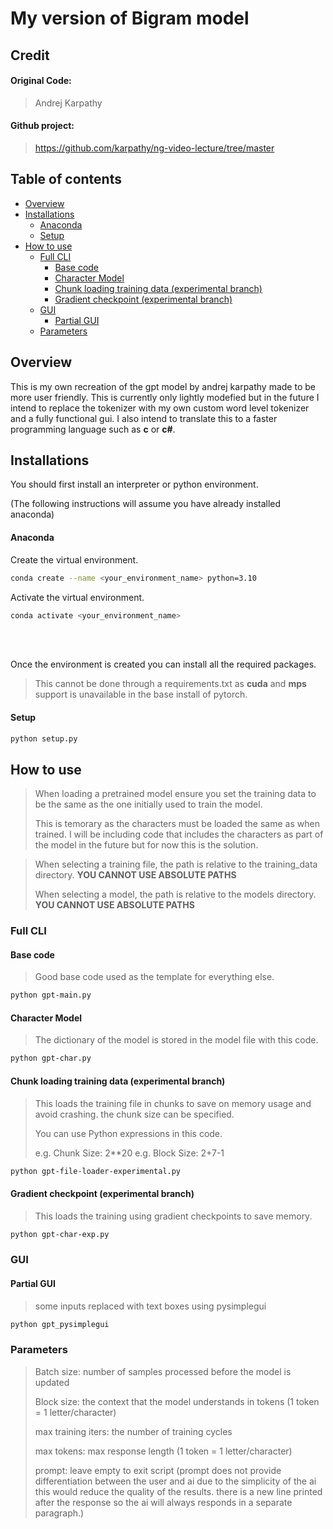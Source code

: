 # My version of Bigram model

## Credit
#### Original Code:
> Andrej Karpathy

#### Github project: 
> https://github.com/karpathy/ng-video-lecture/tree/master

## Table of contents
  * [Overview](#overview)
  * [Installations](#installations)
      - [Anaconda](#anaconda)
      - [Setup](#setup)
  * [How to use](#how-to-use)
    + [Full CLI](#full-cli)
      - [Base code](#base-code)
      - [Character Model](#character-model)
      - [Chunk loading training data (experimental branch)](#Chunk-loading-training-data-(experimental-branch))
      - [Gradient checkpoint (experimental branch)](#Gradient-checkpoint-(experimental-branch))
    + [GUI](#gui)
      - [Partial GUI](#partial-gui)
    + [Parameters](#parameters)

## Overview
This is my own recreation of the gpt model by andrej karpathy made to be more user friendly. This is currently only lightly modefied but in the future I intend to replace the tokenizer with my own custom word level tokenizer and a fully functional gui. I also intend to translate this to a faster programming language such as __c__ or __c#__. 

## Installations
You should first install an interpreter or python environment.

(The following instructions will assume you have already installed anaconda)

#### Anaconda
Create the virtual environment. 
```bash
conda create --name <your_environment_name> python=3.10
```

Activate the virtual environment. 
```bash
conda activate <your_environment_name>
```
<br>
<br>

Once the environment is created you can install all the required packages.
> This cannot be done through a requirements.txt as __cuda__ and __mps__ support is unavailable in the base install of pytorch.

#### Setup
```bash
python setup.py
```

## How to use
> When loading a pretrained model ensure you set the training data to be the same as the one initially used to train the model. 
> 
> 
> This is temorary as the characters must be loaded the same as when trained. I will be including code that includes the characters as part of the model in the future but for now this is the solution.


> When selecting a training file, the path is relative to the training_data directory. __YOU CANNOT USE ABSOLUTE PATHS__
> 
> 
> When selecting a model, the path is relative to the models directory. __YOU CANNOT USE ABSOLUTE PATHS__

### Full CLI
#### Base code
> Good base code used as the template for everything else. 
```bash
python gpt-main.py
```
#### Character Model
> The dictionary of the model is stored in the model file with this code. 
```bash
python gpt-char.py
```
#### Chunk loading training data (experimental branch)
> This loads the training file in chunks to save on memory usage and avoid crashing. the chunk size can be specified. 
>
> You can use Python expressions in this code.
>
> e.g. Chunk Size: 2**20
> e.g. Block Size: 2+7-1
```bash
python gpt-file-loader-experimental.py
```

#### Gradient checkpoint (experimental branch)
> This loads the training using gradient checkpoints to save memory. 
```bash
python gpt-char-exp.py
```

### GUI
#### Partial GUI
> some inputs replaced with text boxes using pysimplegui
```bash
python gpt_pysimplegui
```

### Parameters
> Batch size: number of samples processed before the model is updated
>
> Block size: the context that the model understands in tokens (1 token = 1 letter/character)
>
> max training iters: the number of training cycles
>
> max tokens: max response length (1 token = 1 letter/character)
>
> prompt: leave empty to exit script (prompt does not provide differentiation between the user and ai due to the simplicity of the ai this would reduce the quality of the results. there is a new line printed after the response so the ai will always responds in a separate paragraph.)
